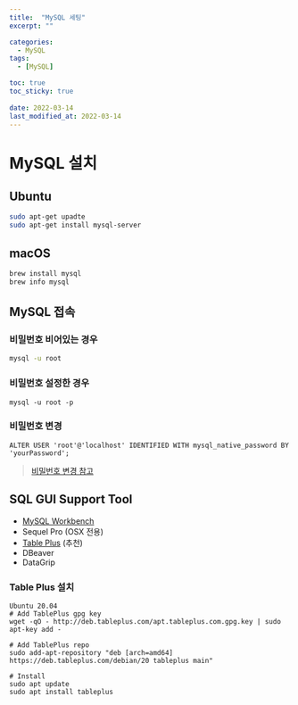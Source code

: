 ```yaml
---
title:  "MySQL 세팅"
excerpt: ""

categories:
  - MySQL
tags:
  - [MySQL]

toc: true
toc_sticky: true
 
date: 2022-03-14
last_modified_at: 2022-03-14
---
```

# MySQL 설치

## Ubuntu
```bash
sudo apt-get upadte
sudo apt-get install mysql-server
```

## macOS
```bash
brew install mysql
brew info mysql
```

## MySQL 접속
### 비밀번호 비어있는 경우
```bash
mysql -u root
```
### 비밀번호 설정한 경우
```
mysql -u root -p
```
### 비밀번호 변경
```
ALTER USER 'root'@'localhost' IDENTIFIED WITH mysql_native_password BY 'yourPassword'; 
```
> [비밀번호 변경 참고]( https://stackoverflow.com/questions/50093144/mysql-8-0-client-does-not-support-authentication-protocol-requested-by-server)

## SQL GUI Support Tool
- [MySQL Workbench](https://www.mysql.com/products/workbench/)
- Sequel Pro (OSX 전용)
- [Table Plus](https://tableplus.com/) (추천)
- DBeaver
- DataGrip

### Table Plus 설치
```
Ubuntu 20.04
# Add TablePlus gpg key
wget -qO - http://deb.tableplus.com/apt.tableplus.com.gpg.key | sudo apt-key add -

# Add TablePlus repo
sudo add-apt-repository "deb [arch=amd64] https://deb.tableplus.com/debian/20 tableplus main"

# Install
sudo apt update
sudo apt install tableplus
```